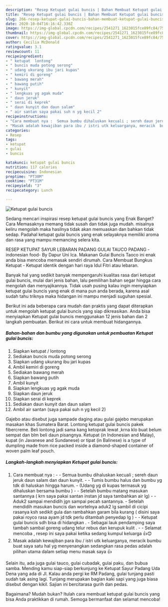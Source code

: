 ```yaml
---
description: "Resep Ketupat gulai buncis | Bahan Membuat Ketupat gulai buncis Yang Enak Dan Lezat"
title: "Resep Ketupat gulai buncis | Bahan Membuat Ketupat gulai buncis Yang Enak Dan Lezat"
slug: 266-resep-ketupat-gulai-buncis-bahan-membuat-ketupat-gulai-buncis-yang-enak-dan-lezat
date: 2020-10-04T16:16:42.330Z
image: https://img-global.cpcdn.com/recipes/2541271_1623015fce89fc84/751x532cq70/ketupat-gulai-buncis-foto-resep-utama.jpg
thumbnail: https://img-global.cpcdn.com/recipes/2541271_1623015fce89fc84/751x532cq70/ketupat-gulai-buncis-foto-resep-utama.jpg
cover: https://img-global.cpcdn.com/recipes/2541271_1623015fce89fc84/751x532cq70/ketupat-gulai-buncis-foto-resep-utama.jpg
author: Cecilia McDonald
ratingvalue: 3.1
reviewcount: 11
recipeingredient:
- " ketupat  lontong"
- " buncis muda potong serong"
- " udang ukurang ibu jari kupas"
- " kemiri di goreng"
- " bawang merah"
- " bawang putih"
- " kunyit"
- " lengkuas yg agak muda"
- " daun jeruk"
- " serai di keprek"
- " daun kunyit dan daun salam"
- " air santan saya pakai suh n yg kecil 2"
recipeinstructions:
- "Cara membuat nya :  Semua bumbu dihaluskan kecuali ; sereh daun jeruk daun salam dan daun kunyit.  Tumis bumbu halus dan bumbu yg tdk di haluskan  hingga harum.  (Udang yg di kupas termasuk yg dihaluskan bersama bumbu )  Setelah bumbu matang masukan santannya ( krn saya pakai santan instan jd saya tambahkan air lg)   Aduk2 sampai mendidih jgn sampai pecah santannya. Setelah mendidih masukan buncis dan wortelnya aduk2 lg sambil di cicipi rasanya ksh sedikit gula dan rambahkan garam bila kurang ( disini saya pakai royco rasa ayam jd tdk perlu ditambah penyedap lg )  Ketupat gulai buncis sdh bisa di hidangkan . Sebagai lauk pendamping saya tambah sambal goreng udang telur rebus dan kerupuk kulit .  Selamat mencoba , resep ini saya pakai ketika sedang kumpul keluarga 👍😊"
- "Masak adalah kewajiban para ibu / istri utk keluarganya, meracik  bumbu buat saya satu hal yg  menyenangkan sedangkan rasa pedas adalah pilihan utama  dalam setiap menu masak saya 👍"
categories:
- Resep
tags:
- ketupat
- gulai
- buncis

katakunci: ketupat gulai buncis 
nutrition: 117 calories
recipecuisine: Indonesian
preptime: "PT30M"
cooktime: "PT31M"
recipeyield: "3"
recipecategory: Lunch

---
```



![Ketupat gulai buncis](https://img-global.cpcdn.com/recipes/2541271_1623015fce89fc84/751x532cq70/ketupat-gulai-buncis-foto-resep-utama.jpg)

Sedang mencari inspirasi resep ketupat gulai buncis yang Enak Banget? Cara Memasaknya memang tidak susah dan tidak juga mudah. misalnya keliru mengolah maka hasilnya tidak akan memuaskan dan bahkan tidak sedap. Padahal ketupat gulai buncis yang enak selayaknya memiliki aroma dan rasa yang mampu memancing selera kita.

RESEP KETUPAT SAYUR LEBARAN PADANG GULAI TAUCO PADANG -indonesian food- By Dapur Uni Ica. Makanan Gulai Buncis Taoco ini enak anda bisa mencoba memasak sendiri dirumah. Cara Membuat Bungkus Ketupat - Ketupat identik dengan hari raya Idul Fitri atau lebaran.

Banyak hal yang sedikit banyak mempengaruhi kualitas rasa dari ketupat gulai buncis, mulai dari jenis bahan, lalu pemilihan bahan segar hingga cara mengolah dan menyajikannya. Tidak usah pusing kalau ingin menyiapkan ketupat gulai buncis yang enak di mana pun anda berada, karena asal sudah tahu triknya maka hidangan ini mampu menjadi suguhan spesial.


Berikut ini ada beberapa cara mudah dan praktis yang dapat diterapkan untuk mengolah ketupat gulai buncis yang siap dikreasikan. Anda bisa menyiapkan Ketupat gulai buncis menggunakan 12 jenis bahan dan 2 langkah pembuatan. Berikut ini cara untuk membuat hidangannya.

<!--inarticleads1-->

##### Bahan-bahan dan bumbu yang digunakan untuk pembuatan Ketupat gulai buncis:

1. Siapkan  ketupat / lontong
1. Sediakan  buncis muda potong serong
1. Siapkan  udang ukurang ibu jari kupas
1. Ambil  kemiri di goreng
1. Sediakan  bawang merah
1. Siapkan  bawang putih
1. Ambil  kunyit
1. Siapkan  lengkuas yg agak muda
1. Siapkan  daun jeruk
1. Siapkan  serai di keprek
1. Sediakan  daun kunyit dan daun salam
1. Ambil  air santan (saya pakai suh n yg kecil 2)


Gajebo atau disebut juga sampade daging atau gulai gajebo merupakan masakan khas Sumatera Barat. Lontong ketupat gulai buncis pakek fibercreme. Beli lontong jadi sama kang ketoprak lewat ,krna klo buat belum sempat dan blm beli daun pisangnya. Ketupat (in Indonesian and Malay), kupat (in Javanese and Sundanese) or tipat (in Balinese) is a type of dumpling made from rice packed inside a diamond-shaped container of woven palm leaf pouch. 

<!--inarticleads2-->

##### Langkah-langkah menyiapkan Ketupat gulai buncis:

1. Cara membuat nya : -  - Semua bumbu dihaluskan kecuali ; sereh daun jeruk daun salam dan daun kunyit. -  - Tumis bumbu halus dan bumbu yg tdk di haluskan  hingga harum.  - (Udang yg di kupas termasuk yg dihaluskan bersama bumbu ) -  - Setelah bumbu matang masukan santannya ( krn saya pakai santan instan jd saya tambahkan air lg)  -  - Aduk2 sampai mendidih jgn sampai pecah santannya. - Setelah mendidih masukan buncis dan wortelnya aduk2 lg sambil di cicipi rasanya ksh sedikit gula dan rambahkan garam bila kurang ( disini saya pakai royco rasa ayam jd tdk perlu ditambah penyedap lg ) -  - Ketupat gulai buncis sdh bisa di hidangkan . - Sebagai lauk pendamping saya tambah sambal goreng udang telur rebus dan kerupuk kulit . -  - Selamat mencoba , resep ini saya pakai ketika sedang kumpul keluarga 👍😊
1. Masak adalah kewajiban para ibu / istri utk keluarganya, meracik  bumbu buat saya satu hal yg  menyenangkan sedangkan rasa pedas adalah pilihan utama  dalam setiap menu masak saya 👍


Selain itu, ada juga gulai tauco, gulai cubadak, gulai paku, dan bubua samba. Mending kamu siap-siap berkunjung ke Ketupat Sayur Padang Uda Dena yang ada di Jl. Kalau anda pergi ke RM Padang, gulai tunjang pasti sudah tak asing lagi. Tunjang merupakan bagian kaki sapi yang juga biasa disebut dengan kikil. Sajian ini bercitarasa gurih dan pedas. 

Bagaimana? Mudah bukan? Itulah cara membuat ketupat gulai buncis yang bisa Anda praktikkan di rumah. Semoga bermanfaat dan selamat mencoba!

